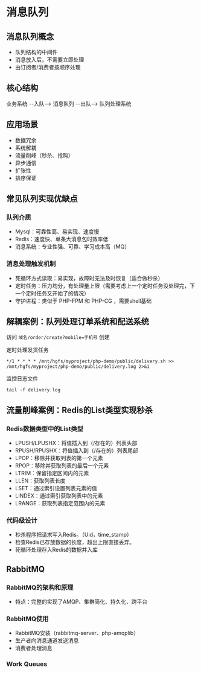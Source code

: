 # 消息队列

## 消息队列概念

- 队列结构的中间件
- 消息放入后，不需要立即处理
- 由订阅者/消费者按顺序处理

## 核心结构

业务系统 --入队--> 消息队列 --出队--> 队列处理系统

## 应用场景

- 数据冗余
- 系统解耦
- 流量削峰（秒杀、抢购）
- 异步通信
- 扩张性
- 排序保证

## 常见队列实现优缺点

### 队列介质

- Mysql：可靠性高、易实现、速度慢
- Redis：速度快、单条大消息包时效率低
- 消息系统：专业性强、可靠、学习成本高（MQ）

### 消息处理触发机制

- 死循环方式读取：易实现，故障时无法及时恢复（适合做秒杀）
- 定时任务：压力均分，有处理量上限（需要考虑上一个定时任务没处理完，下一个定时任务又开始了的情况）
- 守护进程：类似于 PHP-FPM 和 PHP-CG ，需要shell基础

## 解耦案例：队列处理订单系统和配送系统

访问 `域名/order/create?mobile=手机号` 创建

定时处理发货任务

```
*/1 * * * * /mnt/hgfs/myproject/php-demo/public/delivery.sh >> /mnt/hgfs/myproject/php-demo/public/delivery.log 2>&1
```

监控日志文件

```
tail -f delivery.log
```

## 流量削峰案例：Redis的List类型实现秒杀

### Redis数据类型中的List类型

- LPUSH/LPUSHX：将值插入到（/存在的）列表头部
- RPUSH/RPUSHX：将值插入到（/存在的）列表尾部
- LPOP：移除并获取列表的第一个元素
- RPOP：移除并获取列表的最后一个元素
- LTRIM：保留指定区间内的元素
- LLEN：获取列表长度
- LSET：通过索引设置列表元素的值
- LINDEX：通过索引获取列表中的元素
- LRANGE：获取列表指定范围内的元素

### 代码级设计

- 秒杀程序把请求写入Redis。（Uid，time_stamp）
- 检查Redis已存放数据的长度，超出上限直接丢弃。
- 死循环处理存入Redis的数据并入库

## RabbitMQ

### RabbitMQ的架构和原理

- 特点：完整的实现了AMQP、集群简化、持久化、跨平台

### RabbitMQ使用

- RabbitMQ安装（rabbitmq-server、php-amqplib）
- 生产者向消息通道发送消息
- 消费者处理消息

### Work Queues

